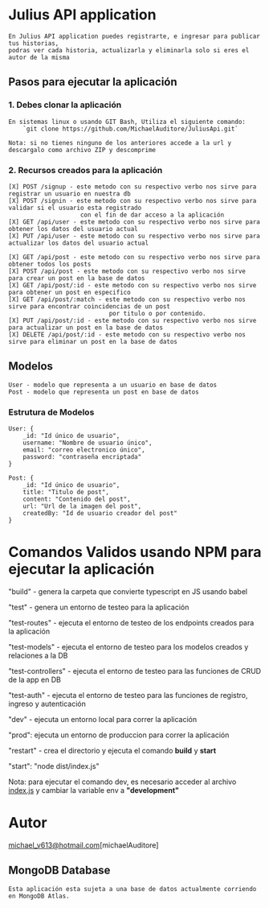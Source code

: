 # Julius API application

    En Julius API application puedes registrarte, e ingresar para publicar tus historias,
    podras ver cada historia, actualizarla y eliminarla solo si eres el autor de la misma

## Pasos para ejecutar la aplicación

### 1. Debes clonar la aplicación

    En sistemas linux o usando GIT Bash, Utiliza el siguiente comando:
        `git clone https://github.com/MichaelAuditore/JuliusApi.git`

    Nota: si no tienes ninguno de los anteriores accede a la url y descargalo como archivo ZIP y descomprime

### 2. Recursos creados para la aplicación

    [X] POST /signup - este metodo con su respectivo verbo nos sirve para registrar un usuario en nuestra db
    [X] POST /signin - este metodo con su respectivo verbo nos sirve para validar si el usuario esta registrado
                        con el fin de dar acceso a la aplicación
    [X] GET /api/user - este metodo con su respectivo verbo nos sirve para obtener los datos del usuario actual
    [X] PUT /api/user - este metodo con su respectivo verbo nos sirve para actualizar los datos del usuario actual

    [X] GET /api/post - este metodo con su respectivo verbo nos sirve para obtener todos los posts
    [X] POST /api/post - este metodo con su respectivo verbo nos sirve para crear un post en la base de datos
    [X] GET /api/post/:id - este metodo con su respectivo verbo nos sirve para obtener un post en especifico
    [X] GET /api/post/:match - este metodo con su respectivo verbo nos sirve para encontrar coincidencias de un post
                                por titulo o por contenido.
    [X] PUT /api/post/:id - este metodo con su respectivo verbo nos sirve para actualizar un post en la base de datos
    [X] DELETE /api/post/:id - este metodo con su respectivo verbo nos sirve para eliminar un post en la base de datos

## Modelos

    User - modelo que representa a un usuario en base de datos
    Post - modelo que representa un post en base de datos

### Estrutura de Modelos

    User: {
        _id: "Id único de usuario",
        username: "Nombre de usuario único",
        email: "correo electronico único",
        password: "contraseña encriptada"
    }

    Post: {
        _id: "Id único de usuario",
        title: "Titulo de post",
        content: "Contenido del post",
        url: "Url de la imagen del post",
        createdBy: "Id de usuario creador del post"
    }

# Comandos Validos usando NPM para ejecutar la aplicación

"build" - genera la carpeta que convierte typescript en JS usando babel

"test" - genera un entorno de testeo para la aplicación

"test-routes" - ejecuta el entorno de testeo de los endpoints creados para la aplicación

"test-models" - ejecuta el entorno de testeo para los modelos creados y relaciones a la DB

"test-controllers" - ejecuta el entorno de testeo para las funciones de CRUD de la app en DB

"test-auth" - ejecuta el entorno de testeo para las funciones de registro, ingreso y autenticación

"dev" - ejecuta un entorno local para correr la aplicación

"prod": ejecuta un entorno de produccion para correr la aplicación

"restart" - crea el directorio y ejecuta el comando **build** y **start**

"start": "node dist/index.js"

Nota: para ejecutar el comando dev, es necesario acceder al archivo
[index.js](src/config/index.js) y cambiar la variable env a **"development"**

# Autor

<michael_v613@hotmail.com>[michaelAuditore]

## MongoDB Database

    Esta aplicación esta sujeta a una base de datos actualmente corriendo en MongoDB Atlas.
